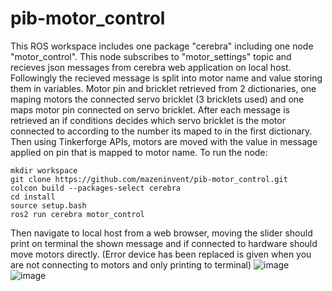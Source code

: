 # pib-motor_control
This ROS workspace includes one package "cerebra" including one node "motor_control". This node subscribes to "motor_settings" topic and recieves json messages from cerebra web application on local host.
Followingly the recieved message is split into motor name and value storing them in variables. Motor pin and bricklet retrieved from 2 dictionaries, one maping motors the connected servo bricklet (3 bricklets used) and one maps motor pin connected on servo bricklet.
After each message is retrieved an if conditions decides which servo bricklet is the motor connected to according to the number its maped to in the first dictionary. Then using Tinkerforge APIs, motors are moved with the value in message applied on pin that is mapped to motor name.
To run the node:
```
mkdir workspace
git clone https://github.com/mazeninvent/pib-motor_control.git
colcon build --packages-select cerebra
cd install
source setup.bash
ros2 run cerebra motor_control
```
Then navigate to local host from a web browser, moving the slider should print on terminal the shown message and if connected to hardware should move motors directly. (Error device has been replaced is given when you are not connecting to motors and only printing to terminal)
![image](https://github.com/mazeninvent/pib-motor_control/assets/86280313/fbc70325-4b33-4342-b6bb-f1262ded6749)
![image](https://github.com/mazeninvent/pib-motor_control/assets/86280313/48f68214-f91d-4250-8c99-cda858ae36b3)
